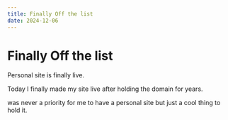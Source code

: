 ```yaml
---
title: Finally Off the list
date: 2024-12-06
---
```


# Finally Off the list 

Personal site is finally live.

Today I finally made my site live after holding the domain for years.

was never a priority for me to have a personal site but just a cool thing to hold it. 

